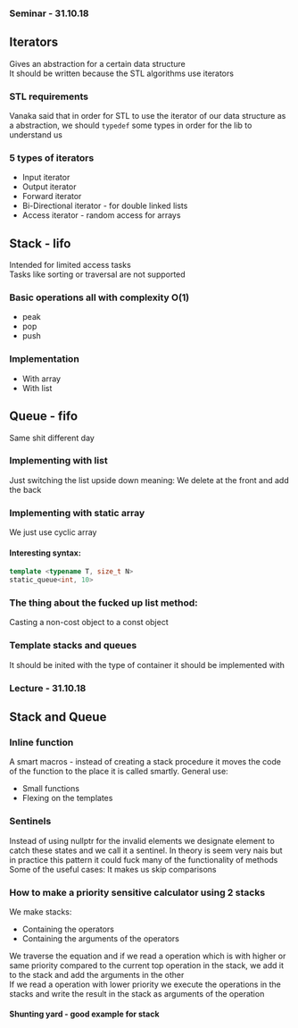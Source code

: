 ### Seminar - 31.10.18

## Iterators
Gives an abstraction for a certain data structure  
It should be written because the STL algorithms use iterators

### STL requirements
Vanaka said that in order for STL to use the iterator of our data structure
as a abstraction, we should `typedef` some types in order for the lib
to understand us

### 5 types of iterators
* Input iterator
* Output iterator
* Forward iterator
* Bi-Directional iterator - for double linked lists
* Access iterator - random access for arrays

## Stack - lifo
Intended for limited access tasks  
Tasks like sorting or traversal are not supported

### Basic operations all with complexity O(1)
* peak
* pop
* push

### Implementation
* With array
* With list

## Queue - fifo
Same shit different day

### Implementing with list
Just switching the list upside down meaning:
We delete at the front and add the back

### Implementing with static array
We just use cyclic array

#### Interesting syntax:
```c++
template <typename T, size_t N>
static_queue<int, 10>
```
### The thing about the fucked up list method:
Casting a non-cost object to a const object

### Template stacks and queues
It should be inited with the type of container it should be implemented with


### Lecture - 31.10.18

## Stack and Queue

### Inline function
A smart macros - instead of creating a stack procedure it moves the code of
the function to the place it is called smartly. General use:
* Small functions
* Flexing on the templates

### Sentinels
Instead of using nullptr for the invalid elements we designate element to
catch these states and we call it a sentinel. In theory is seem very nais
but in practice this pattern it could fuck many of the functionality of methods  
Some of the useful cases: It makes us skip comparisons

### How to make a priority sensitive calculator using 2 stacks
We make stacks:
* Containing the operators
* Containing the arguments of the operators

We traverse the equation and if we read a operation which is with higher
or same priority compared to the current top operation in the stack, we add it
to the stack and add the arguments in the other  
If we read a operation with lower priority we execute the operations in the
stacks and write the result in the stack as arguments of the operation

#### Shunting yard - good example for stack
